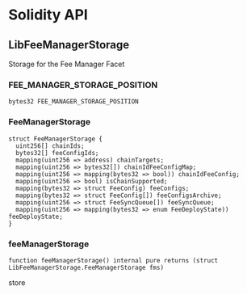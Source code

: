 # Solidity API

## LibFeeManagerStorage

Storage for the Fee Manager Facet

### FEE_MANAGER_STORAGE_POSITION

```solidity
bytes32 FEE_MANAGER_STORAGE_POSITION
```

### FeeManagerStorage

```solidity
struct FeeManagerStorage {
  uint256[] chainIds;
  bytes32[] feeConfigIds;
  mapping(uint256 => address) chainTargets;
  mapping(uint256 => bytes32[]) chainIdFeeConfigMap;
  mapping(uint256 => mapping(bytes32 => bool)) chainIdFeeConfig;
  mapping(uint256 => bool) isChainSupported;
  mapping(bytes32 => struct FeeConfig) feeConfigs;
  mapping(bytes32 => struct FeeConfig[]) feeConfigsArchive;
  mapping(uint256 => struct FeeSyncQueue[]) feeSyncQueue;
  mapping(uint256 => mapping(bytes32 => enum FeeDeployState)) feeDeployState;
}
```

### feeManagerStorage

```solidity
function feeManagerStorage() internal pure returns (struct LibFeeManagerStorage.FeeManagerStorage fms)
```

store

